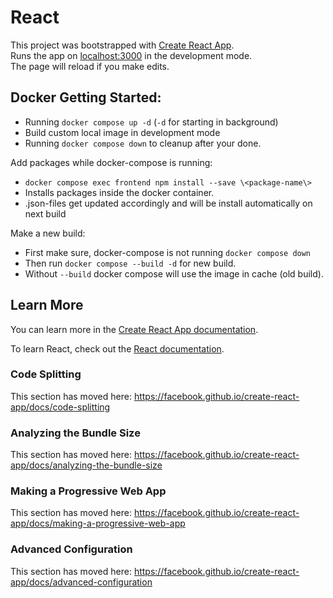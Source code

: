 # React
This project was bootstrapped with [Create React App](https://github.com/facebook/create-react-app).  
Runs the app on [localhost:3000](http://localhost:3000) in the development mode.  
The page will reload if you make edits.

## Docker Getting Started:
* Running `docker compose up -d` (`-d` for starting in background)
* Build custom local image in development mode
* Running `docker compose down` to cleanup after your done.

Add packages while docker-compose is running:
* `docker compose exec frontend npm install --save \<package-name\>`
* Installs packages inside the docker container.
* .json-files get updated accordingly and will be install automatically on next build

Make a new build:
* First make sure, docker-compose is not running `docker compose down`
* Then run `docker compose --build -d` for new build.
* Without `--build` docker compose will use the image in cache (old build).

## Learn More

You can learn more in the [Create React App documentation](https://facebook.github.io/create-react-app/docs/getting-started).

To learn React, check out the [React documentation](https://reactjs.org/).

### Code Splitting

This section has moved here: https://facebook.github.io/create-react-app/docs/code-splitting

### Analyzing the Bundle Size

This section has moved here: https://facebook.github.io/create-react-app/docs/analyzing-the-bundle-size

### Making a Progressive Web App

This section has moved here: https://facebook.github.io/create-react-app/docs/making-a-progressive-web-app

### Advanced Configuration

This section has moved here: https://facebook.github.io/create-react-app/docs/advanced-configuration

